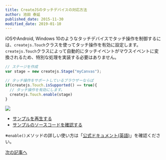 ```yaml
---
title: CreateJSのタッチデバイスの対応方法
author: 池田 泰延
published_date: 2015-11-30
modified_date: 2019-01-10
---
```


iOSやAndroid, Windows 10のようなタッチデバイスでタッチ操作を制御するには、`createjs.Touch`クラスを使ってタッチ操作を有効に設定します。`createjs.Touch`クラスによって自動的にタッチイベントがマウスイベントに変換されるため、特別な処理を実装する必要はありません。

```js
// ステージを作成
var stage = new createjs.Stage("myCanvas");

// タッチ操作をサポートしているブラウザーならば
if(createjs.Touch.isSupported() == true){
  // タッチ操作を有効にします。
  createjs.Touch.enable(stage)
}
```


![](../imgs/mouse_touch.html.png)

- [サンプルを再生する](https://ics-creative.github.io/tutorial-createjs/samples/mouse_touch.html)
- [サンプルのソースコードを確認する](../samples/mouse_touch.html)

※`enable()`メソッドの詳しい使い方は「[公式ドキュメント(英語)](https://createjs.com/docs/easeljs/classes/Touch.html#method_enable)」を確認ください。

[次の記事へ](keyboard_basic.md)


